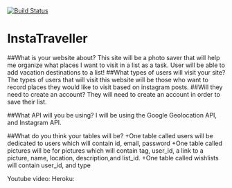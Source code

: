 [![Build Status](https://travis-ci.org/plrodrig/itp405-final-project.svg?branch=master)](https://travis-ci.org/plrodrig/itp405-final-project)
# InstaTraveller

##What is your website about?
	This site will be a photo saver that will help me organize what places I want to visit in a list as a task. User will be able to add vacation destinations to a list!
##What types of users will visit your site?
  The types of users that will visit this website will be those who want to record places they would like to visit based on instagram posts.
##Will they need to create an account?
  They will need to create an account in order to save their list.

##What API will you be using?
I will be using the Google Geolocation API, and Instagram API.

##What do you think your tables will be?
+One table called users will be dedicated to users which will contain id, email, password
+One table called pictures will be for pictures which will contain tag, user_id, a link to a picture, name, location,
description,and list_id.
+One table called wishlists will  contain user_id, and type


Youtube video: 
Heroku:
